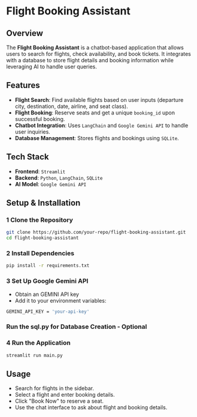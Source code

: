 # Flight Booking Assistant

##  Overview
The **Flight Booking Assistant** is a chatbot-based application that allows users to search for flights, check availability, and book tickets. It integrates with a database to store flight details and booking information while leveraging AI to handle user queries.

##  Features
- **Flight Search**: Find available flights based on user inputs (departure city, destination, date, airline, and seat class).
- **Flight Booking**: Reserve seats and get a unique `booking_id` upon successful booking.
- **Chatbot Integration**: Uses `LangChain` and `Google Gemini API` to handle user inquiries.
- **Database Management**: Stores flights and bookings using `SQLite`.


##  Tech Stack
- **Frontend**: `Streamlit`
- **Backend**: `Python`, `LangChain`, `SQLite`
- **AI Model**: `Google Gemini API`


##  Setup & Installation
### 1️ Clone the Repository
```bash
git clone https://github.com/your-repo/flight-booking-assistant.git
cd flight-booking-assistant
```
### 2️ Install Dependencies
```bash
pip install -r requirements.txt
```
### 3️ Set Up Google Gemini API
- Obtain an GEMINI API key 
- Add it to your environment variables:
```bash
GEMINI_API_KEY = 'your-api-key'
```
### Run the sql.py for Database Creation - Optional
### 4️ Run the Application
```bash
streamlit run main.py
```

##  Usage
- Search for flights in the sidebar.
- Select a flight and enter booking details.
- Click "Book Now" to reserve a seat.
- Use the chat interface to ask about flight and booking details.

